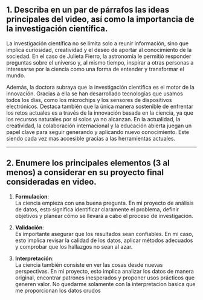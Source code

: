 
## 1. Describa en un par de párrafos las ideas principales del video, así como la importancia de la investigación científica.

La investigación científica no se limita solo a reunir información, sino que implica curiosidad, creatividad y el deseo de aportar al conocimiento de la sociedad. En el caso de Julieta Fierro, la astronomía le permitió responder preguntas sobre el universo y, al mismo tiempo, inspirar a otras personas a interesarse por la ciencia como una forma de entender y transformar el mundo.

Además, la doctora subraya que la investigación científica es el motor de la innovación. Gracias a ella se han desarrollado tecnologías que usamos todos los días, como los microchips y los sensores de dispositivos electrónicos. Destaca también que la única manera sostenible de enfrentar los retos actuales es a través de la innovación basada en la ciencia, ya que los recursos naturales por sí solos ya no alcanzan. En la actualidad, la creatividad, la colaboración internacional y la educación abierta juegan un papel clave para seguir generando y aplicando nuevo conocimiento. Este siendo cada vez mas accesible gracias a las herramientas actuales.

---

## 2. Enumere los principales elementos (3 al menos) a considerar en su proyecto final consideradas en video.

1. **Formulacion**:  
    La ciencia empieza con una buena pregunta. En mi proyecto de análisis de datos, esto significa identificar claramente el problema, definir objetivos y planear cómo se llevará a cabo el proceso de investigación.
    
2. **Validación**:  
    Es importante asegurar que los resultados sean confiables. En mi caso, esto implica revisar la calidad de los datos, aplicar métodos adecuados y comprobar que los hallazgos no sean al azar.
    
3. **Interpretación**:  
    La ciencia también consiste en ver las cosas desde nuevas perspectivas. En mi proyecto, esto implica analizar los datos de manera original, encontrar patrones inesperados y proponer usos prácticos que generen valor. No quedarme solamente con la interpretacion basica que me proporcionan los datos crudos